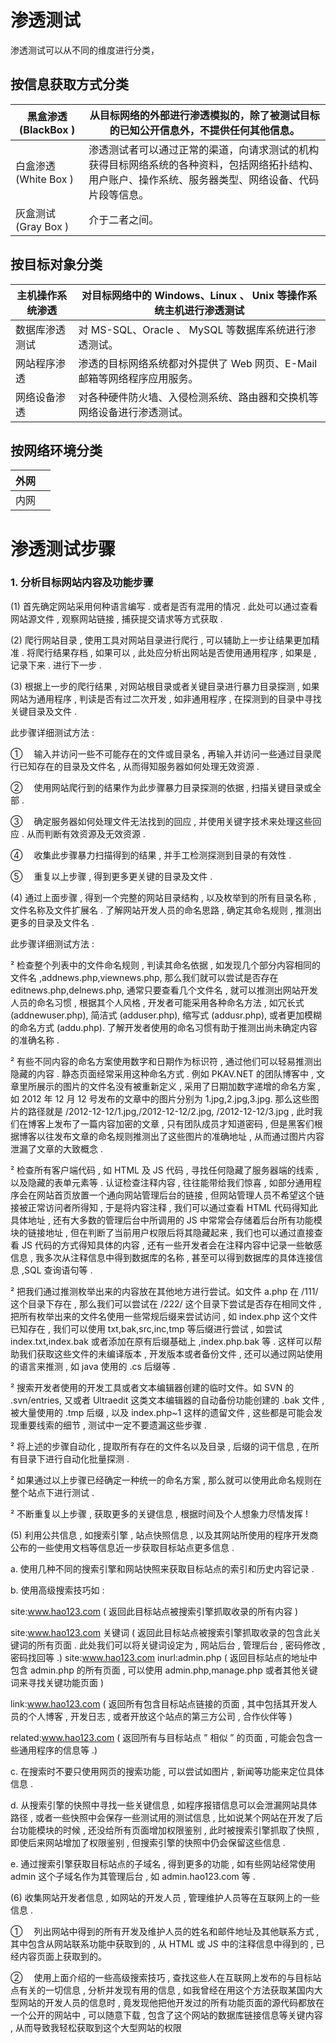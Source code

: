 # 渗透测试

渗透测试可以从不同的维度进行分类，

## 按信息获取方式分类

| 黑盒渗透(BlackBox )  | 从目标网络的外部进行渗透模拟的，除了被测试目标的已知公开信息外，不提供任何其他信息。                                                                  |
| -------------------- | ------------------------------------------------------------------------------------------------------------------------------------------------------ |
| 白盒渗透(White Box ) | 渗透测试者可以通过正常的渠道，向请求测试的机构获得目标网络系统的各种资料，包括网络拓扑结构、用户账户、操作系统、服务器类型、网络设备、代码片段等信息。|
| 灰盒测试(Gray Box )  | 介于二者之间。                                                                                                                                        |

## 按目标对象分类

| 主机操作系统渗透 | 对目标网络中的 Windows、Linux 、 Unix 等操作系统主机进行渗透测试         |
| ---------------- | ------------------------------------------------------------------------ |
| 数据库渗透测试   | 对 MS-SQL、Oracle 、 MySQL 等数据库系统进行渗透测试。                   |
| 网站程序渗透     | 渗透的目标网络系统都对外提供了 Web 网页、E-Mail 邮箱等网络程序应用服务。|
| 网络设备渗透     | 对各种硬件防火墙、入侵检测系统、路由器和交换机等网络设备进行渗透测试。  |

## 按网络环境分类

| 外网 |     |
| ---- | --- |
| 内网 |     |

# 渗透测试步骤

### 1. 分析目标网站内容及功能步骤

(1) 首先确定网站采用何种语言编写 . 或者是否有混用的情况 . 此处可以通过查看网站源文件 , 观察网站链接 , 捕获提交请求等方式获取 .

(2) 爬行网站目录 , 使用工具对网站目录进行爬行 , 可以辅助上一步让结果更加精准 . 将爬行结果存档 , 如果可以 , 此处应分析出网站是否使用通用程序 , 如果是 , 记录下来 . 进行下一步 .

(3) 根据上一步的爬行结果 , 对网站根目录或者关键目录进行暴力目录探测 , 如果网站为通用程序 , 判读是否有过二次开发 , 如非通用程序 , 在探测到的目录中寻找关键目录及文件 .

此步骤详细测试方法 :

① 　输入并访问一些不可能存在的文件或目录名 , 再输入并访问一些通过目录爬行已知存在的目录及文件名 , 从而得知服务器如何处理无效资源 .

② 　使用网站爬行到的结果作为此步骤暴力目录探测的依据 , 扫描关键目录或全部 .

③ 　确定服务器如何处理文件无法找到的回应 , 并使用关键字技术来处理这些回应 . 从而判断有效资源及无效资源 .

④ 　收集此步骤暴力扫描得到的结果 , 并手工检测探测到目录的有效性 .

⑤ 　重复以上步骤 , 得到更多更关键的目录及文件 .

(4) 通过上面步骤 , 得到一个完整的网站目录结构 , 以及枚举到的所有目录名称 , 文件名称及文件扩展名 . 了解网站开发人员的命名思路 , 确定其命名规则 , 推测出更多的目录及文件名 .

此步骤详细测试方法 :

² 检查整个列表中的文件命名规则 , 判读其命名依据 , 如发现几个部分内容相同的文件名 ,addnews.php,viewnews.php, 那么我们就可以尝试是否存在 editnews.php,delnews.php, 通常只要查看几个文件名 , 就可以推测出网站开发人员的命名习惯 , 根据其个人风格 , 开发者可能采用各种命名方法 , 如冗长式 (addnewuser.php), 简洁式 (adduser.php), 缩写式 (addusr.php), 或者更加模糊的命名方式 (addu.php). 了解开发者使用的命名习惯有助于推测出尚未确定内容的准确名称 .

² 有些不同内容的命名方案使用数字和日期作为标识符 , 通过他们可以轻易推测出隐藏的内容 . 静态页面经常采用这种命名方式 . 例如 PKAV.NET 的团队博客中 , 文章里所展示的图片的文件名没有被重新定义 , 采用了日期加数字递增的命名方案 , 如 2012 年 12 月 12 号发布的文章中的图片分别为 1.jpg,2.jpg,3.jpg. 那么这些图片的路径就是 /2012-12-12/1.jpg,/2012-12-12/2.jpg, /2012-12-12/3.jpg , 此时我们在博客上发布了一篇内容加密的文章 , 只有团队成员才知道密码 , 但是黑客们根据博客以往发布文章的命名规则推测出了这些图片的准确地址 , 从而通过图片内容泄漏了文章的大致概念 .

² 检查所有客户端代码 , 如 HTML 及 JS 代码 , 寻找任何隐藏了服务器端的线索 , 以及隐藏的表单元素等 . 认证检查注释内容 , 往往能带给我们惊喜 , 如部分通用程序会在网站首页放置一个通向网站管理后台的链接 , 但网站管理人员不希望这个链接被正常访问者所得知 , 于是将内容注释 , 我们可以通过查看 HTML 代码得知此具体地址 , 还有大多数的管理后台中所调用的 JS 中常常会存储着后台所有功能模块的链接地址 , 但在判断了当前用户权限后将其隐藏起来 , 我们也可以通过直接查看 JS 代码的方式得知具体的内容 , 还有一些开发者会在注释内容中记录一些敏感信息 , 我多次从注释信息中得到数据库的名称 , 甚至可以得到数据库的具体连接信息 ,SQL 查询语句等 .

² 把我们通过推测枚举出来的内容放在其他地方进行尝试。如文件 a.php 在 /111/ 这个目录下存在 , 那么我们可以尝试在 /222/ 这个目录下尝试是否存在相同文件 , 把所有枚举出来的文件名使用一些常规后缀来尝试访问 , 如 index.php 这个文件已知存在 , 我们可以使用 txt,bak,src,inc,tmp 等后缀进行尝试 , 如尝试 index.txt,index.bak 或者添加在原有后缀基础上 ,index.php.bak 等 . 这样可以帮助我们获取这些文件的未编译版本 , 开发版本或者备份文件 , 还可以通过网站使用的语言来推测 , 如 java 使用的 .cs 后缀等 .

² 搜索开发者使用的开发工具或者文本编辑器创建的临时文件。如 SVN 的 .svn/entries, 又或者 Ultraedit 这类文本编辑器的自动备份功能创建的 .bak 文件 , 被大量使用的 .tmp 后缀 , 以及 index.php~1 这样的遗留文件 , 这些都是可能会发现重要线索的细节 , 测试中一定不要遗漏这些步骤 .

² 将上述的步骤自动化 , 提取所有存在的文件名以及目录 , 后缀的词干信息 , 在所有目录下进行自动化批量探测 .

² 如果通过以上步骤已经确定一种统一的命名方案 , 那么就可以使用此命名规则在整个站点下进行测试 .

² 不断重复以上步骤 , 获取更多的关键信息 , 根据时间及个人想象力尽情发挥 !

(5) 利用公共信息 , 如搜索引擎 , 站点快照信息 , 以及其网站所使用的程序开发商公布的一些使用文档等信息近一步获取目标站点更多信息 .

a. 使用几种不同的搜索引擎和网站快照来获取目标站点的索引和历史内容记录 .

b. 使用高级搜索技巧如 :

site:www.hao123.com ( 返回此目标站点被搜索引擎抓取收录的所有内容 )

site:www.hao123.com 关键词 ( 返回此目标站点被搜索引擎抓取收录的包含此关键词的所有页面 . 此处我们可以将关键词设定为 , 网站后台 , 管理后台 , 密码修改 , 密码找回等 .) site:www.hao123.com inurl:admin.php ( 返回目标站点的地址中包含 admin.php 的所有页面 , 可以使用 admin.php,manage.php 或者其他关键词来寻找关键功能页面 )

link:www.hao123.com ( 返回所有包含目标站点链接的页面 , 其中包括其开发人员的个人博客 , 开发日志 , 或者开放这个站点的第三方公司 , 合作伙伴等 )

related:www.hao123.com ( 返回所有与目标站点 ” 相似 ” 的页面 , 可能会包含一些通用程序的信息等 .)

c. 在搜索时不要只使用网页的搜索功能 , 可以尝试如图片 , 新闻等功能来定位具体信息 .

d. 从搜索引擎的快照中寻找一些关键信息 , 如程序报错信息可以会泄漏网站具体路径 , 或者一些快照中会保存一些测试用的测试信息 , 比如说某个网站在开发了后台功能模块的时候 , 还没给所有页面增加权限鉴别 , 此时被搜索引擎抓取了快照 , 即使后来网站增加了权限鉴别 , 但搜索引擎的快照中仍会保留这些信息 .

e. 通过搜索引擎获取目标站点的子域名 , 得到更多的功能 , 如有些网站经常使用 admin 这个子域名作为其管理后台 , 如 admin.hao123.com 等 .

(6) 收集网站开发者信息 , 如网站的开发人员 , 管理维护人员等在互联网上的一些信息 .

① 　列出网站中得到的所有开发及维护人员的姓名和邮件地址及其他联系方式 , 其中包含从网站联系功能中获取到的 , 从 HTML 或 JS 中的注释信息中得到的 , 已经内容页面上获取到的。

② 　使用上面介绍的一些高级搜索技巧 , 查找这些人在互联网上发布的与目标站点有关的一切信息 , 分析并发现有用的信息 , 如我曾经在用这个方法获取某国内大型网站的开发人员的信息时 , 竟发现他把他开发过的所有功能页面的源代码都放在一个公开的网站中 , 可以随意下载 , 包含了这个网站的数据库链接信息等关键内容 , 从而导致我轻松获取到这个大型网站的权限
